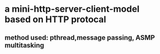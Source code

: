 # a mini-http-server-client-model based on HTTP protocal 

## method used: pthread,message passing, ASMP multitasking
